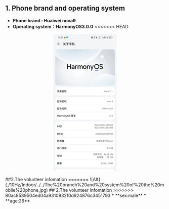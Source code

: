 ## 1. Phone brand and operating system
* **Phone brand : Huaiwei nova9**
*  **Operating system：HarmonyOS3.0.0**
<<<<<<< HEAD
<p align = "center">  
<img src="./The%20branch%20and%20system%20of%20the%20mobile%20phone.jpg"  style="width:200px" />
</p>
##2.The volunteer infomation
=======
 ![Alt](./10Hz/Indoor/../../The%20branch%20and%20system%20of%20the%20mobile%20phone.jpg)
## 2.The volunteer infomation
>>>>>>> 80ac8589504ed04a9310932f0d924876c3451793
* **sex:male**
* **age:26**
